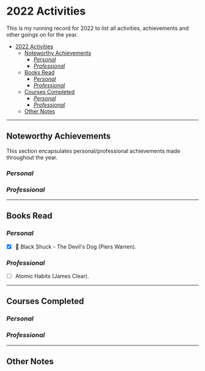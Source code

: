 # 2022 Activities

This is my running record for 2022 to list all activities, achievements and other goings on for the year.

- [2022 Activities](#2022-activities)
  - [Noteworthy Achievements](#noteworthy-achievements)
    - [*Personal*](#personal)
    - [*Professional*](#professional)
  - [Books Read](#books-read)
    - [*Personal*](#personal-1)
    - [*Professional*](#professional-1)
  - [Courses Completed](#courses-completed)
    - [*Personal*](#personal-2)
    - [*Professional*](#professional-2)
  - [Other Notes](#other-notes)

---

## Noteworthy Achievements

This section encapsulates personal/professional achievements made throughout the year.

### *Personal*

### *Professional*

---

## Books Read

### *Personal*

- [x] :small_orange_diamond: Black Shuck - The Devil's Dog (Piers Warren).

### *Professional*

- [ ] Atomic Habits (James Clear). 

---

## Courses Completed

### *Personal*

### *Professional*

---

## Other Notes
